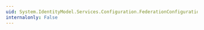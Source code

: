 ```yaml
---
uid: System.IdentityModel.Services.Configuration.FederationConfigurationCreatedEventArgs.FederationConfiguration
internalonly: False
---
```

